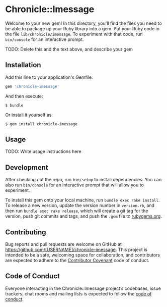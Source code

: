 # Chronicle::Imessage

Welcome to your new gem! In this directory, you'll find the files you need to be able to package up your Ruby library into a gem. Put your Ruby code in the file `lib/chronicle/imessage`. To experiment with that code, run `bin/console` for an interactive prompt.

TODO: Delete this and the text above, and describe your gem

## Installation

Add this line to your application's Gemfile:

```ruby
gem 'chronicle-imessage'
```

And then execute:

    $ bundle

Or install it yourself as:

    $ gem install chronicle-imessage

## Usage

TODO: Write usage instructions here

## Development

After checking out the repo, run `bin/setup` to install dependencies. You can also run `bin/console` for an interactive prompt that will allow you to experiment.

To install this gem onto your local machine, run `bundle exec rake install`. To release a new version, update the version number in `version.rb`, and then run `bundle exec rake release`, which will create a git tag for the version, push git commits and tags, and push the `.gem` file to [rubygems.org](https://rubygems.org).

## Contributing

Bug reports and pull requests are welcome on GitHub at https://github.com/[USERNAME]/chronicle-imessage. This project is intended to be a safe, welcoming space for collaboration, and contributors are expected to adhere to the [Contributor Covenant](http://contributor-covenant.org) code of conduct.

## Code of Conduct

Everyone interacting in the Chronicle::Imessage project’s codebases, issue trackers, chat rooms and mailing lists is expected to follow the [code of conduct](https://github.com/[USERNAME]/chronicle-imessage/blob/master/CODE_OF_CONDUCT.md).
